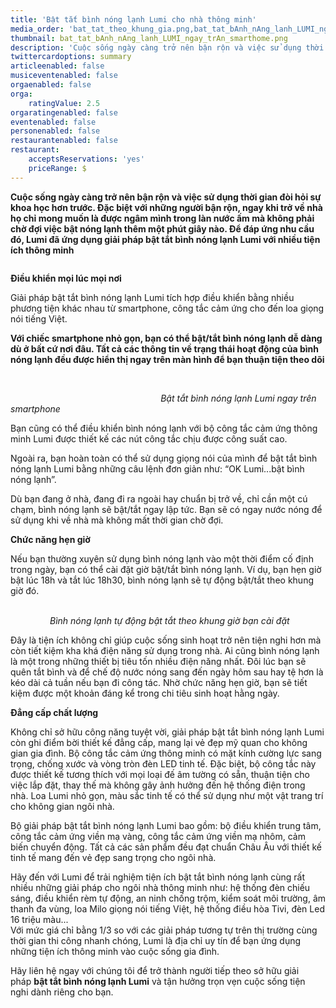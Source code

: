 ```yaml
---
title: 'Bật tắt bình nóng lạnh Lumi cho nhà thông minh'
media_order: 'bat_tat_theo_khung_gia.png,bat_tat_bAnh_nAng_lanh_LUMI_ngay_trAn_smarthome.png,1_1.png'
thumbnail: bat_tat_bAnh_nAng_lanh_LUMI_ngay_trAn_smarthome.png
description: 'Cuộc sống ngày càng trở nên bận rộn và việc sử dụng thời gian đòi hỏi sự khoa học hơn trước. Đặc biệt với những người bận rộn, ngay khi trở về nhà họ chỉ mong muốn là được ngâm mình trong làn nước ấm mà không phải chờ đợi việc bật nóng lạnh thêm một phút '
twittercardoptions: summary
articleenabled: false
musiceventenabled: false
orgaenabled: false
orga:
    ratingValue: 2.5
orgaratingenabled: false
eventenabled: false
personenabled: false
restaurantenabled: false
restaurant:
    acceptsReservations: 'yes'
    priceRange: $
---
```


<p><strong>Cuộc sống ng&agrave;y c&agrave;ng trở n&ecirc;n bận rộn v&agrave; việc sử dụng thời gian đ&ograve;i hỏi sự khoa học hơn trước. Đặc biệt với những người bận rộn, ngay khi trở về nh&agrave; họ chỉ mong muốn l&agrave; được ng&acirc;m m&igrave;nh trong l&agrave;n nước ấm m&agrave; kh&ocirc;ng phải chờ đợi việc bật n&oacute;ng lạnh th&ecirc;m một ph&uacute;t gi&acirc;y n&agrave;o. Để đ&aacute;p ứng nhu cầu đ&oacute;, Lumi đ&atilde; ứng dụng giải ph&aacute;p bật tắt b&igrave;nh n&oacute;ng lạnh Lumi với nhiều tiện &iacute;ch th&ocirc;ng minh</strong></p>
<p><img src="/giahan/tu-van-giai-phap/bat-tat-binh-nong-lanh-lumi-cho-nha-thong-minh/1_1.png" alt="" /></p>
<p><strong>Điều khiển mọi l&uacute;c mọi nơi</strong></p>
<p>Giải ph&aacute;p bật tắt b&igrave;nh n&oacute;ng lạnh Lumi t&iacute;ch hợp điều khiển bằng nhiều phương tiện kh&aacute;c nhau từ smartphone, c&ocirc;ng tắc cảm ứng cho đến loa giọng n&oacute;i tiếng Việt.</p>
<p><strong>Với chiếc smartphone nhỏ gọn, bạn c&oacute; thể bật/tắt b&igrave;nh n&oacute;ng lạnh dễ d&agrave;ng d&ugrave; ở bất cứ nơi đ&acirc;u. Tất cả c&aacute;c th&ocirc;ng tin về trạng th&aacute;i hoạt động của b&igrave;nh n&oacute;ng lạnh đều được hiển thị ngay tr&ecirc;n m&agrave;n h&igrave;nh để bạn thuận tiện theo d&otilde;i</strong></p>
<p><strong><img src="/giahan/tu-van-giai-phap/bat-tat-binh-nong-lanh-lumi-cho-nha-thong-minh/bat_tat_bAnh_nAng_lanh_LUMI_ngay_trAn_smarthome.png" alt="" />&nbsp;</strong></p>
<p><em>&nbsp; &nbsp; &nbsp; &nbsp; &nbsp; &nbsp; &nbsp; &nbsp; &nbsp; &nbsp; &nbsp; &nbsp; &nbsp; &nbsp; &nbsp; &nbsp; &nbsp; &nbsp; &nbsp; &nbsp; &nbsp; &nbsp; &nbsp; &nbsp; &nbsp; &nbsp; &nbsp; &nbsp; &nbsp; &nbsp; &nbsp;Bật tắt b&igrave;nh n&oacute;ng lạnh Lumi ngay tr&ecirc;n smartphone</em></p>
<p>Bạn cũng c&oacute; thể điều khiển b&igrave;nh n&oacute;ng lạnh với bộ c&ocirc;ng tắc cảm ứng th&ocirc;ng minh Lumi được thiết kế c&aacute;c n&uacute;t c&ocirc;ng tắc chịu được c&ocirc;ng suất cao.</p>
<p>Ngo&agrave;i ra, bạn ho&agrave;n to&agrave;n c&oacute; thể sử dụng giọng n&oacute;i của m&igrave;nh để bật tắt b&igrave;nh n&oacute;ng lạnh Lumi bằng những c&acirc;u lệnh đơn giản như: &ldquo;OK Lumi...bật b&igrave;nh n&oacute;ng lạnh&rdquo;.</p>
<p>D&ugrave; bạn đang ở nh&agrave;, đang đi ra ngo&agrave;i hay chuẩn bị trở về, chỉ cần một c&uacute; chạm, b&igrave;nh n&oacute;ng lạnh sẽ bật/tắt ngay lập tức. Bạn sẽ c&oacute; ngay nước n&oacute;ng để sử dụng khi về nh&agrave; m&agrave; kh&ocirc;ng mất thời gian chờ đợi.</p>
<p><strong>Chức năng hẹn giờ</strong></p>
<p>Nếu bạn thường xuy&ecirc;n sử dụng b&igrave;nh n&oacute;ng lạnh v&agrave;o một thời điểm cố định trong ng&agrave;y, bạn c&oacute; thể c&agrave;i đặt giờ bật/tắt b&igrave;nh n&oacute;ng lạnh. V&iacute; dụ, bạn hẹn giờ bật l&uacute;c 18h v&agrave; tắt l&uacute;c 18h30, b&igrave;nh n&oacute;ng lạnh sẽ tự động bật/tắt theo khung giờ đ&oacute;.</p>
<p><img src="/giahan/tu-van-giai-phap/bat-tat-binh-nong-lanh-lumi-cho-nha-thong-minh/bat_tat_theo_khung_gia.png" alt="" />&nbsp; &nbsp; &nbsp; &nbsp; &nbsp; &nbsp; &nbsp; &nbsp; &nbsp; &nbsp; &nbsp; &nbsp; &nbsp; &nbsp; &nbsp; &nbsp; &nbsp; &nbsp; &nbsp; &nbsp; &nbsp; &nbsp; &nbsp; &nbsp; &nbsp; &nbsp; &nbsp; &nbsp; &nbsp; &nbsp; &nbsp; &nbsp; &nbsp; &nbsp; &nbsp; &nbsp; &nbsp; &nbsp; &nbsp; &nbsp; &nbsp; &nbsp; &nbsp; &nbsp; &nbsp; &nbsp; &nbsp; &nbsp; &nbsp; &nbsp; &nbsp; &nbsp; &nbsp; &nbsp; &nbsp; &nbsp; &nbsp; &nbsp; &nbsp; &nbsp; &nbsp; &nbsp; &nbsp; &nbsp; &nbsp; &nbsp; &nbsp; &nbsp; &nbsp; &nbsp; &nbsp; &nbsp;&nbsp;<em>B&igrave;nh n&oacute;ng lạnh tự động bật tắt theo khung giờ bạn c&agrave;i đặt</em></p>
<p>Đ&acirc;y l&agrave; tiện &iacute;ch kh&ocirc;ng chỉ gi&uacute;p cuộc sống sinh hoạt trở n&ecirc;n tiện nghi hơn m&agrave; c&ograve;n tiết kiệm kha kh&aacute; điện năng sử dụng trong nh&agrave;. Ai cũng b&igrave;nh n&oacute;ng lạnh l&agrave; một trong những thiết bị ti&ecirc;u tốn nhiều điện năng nhất. Đ&ocirc;i l&uacute;c bạn sẽ qu&ecirc;n tắt b&igrave;nh v&agrave; để chế độ nước n&oacute;ng sang đến ng&agrave;y h&ocirc;m sau hay tệ hơn l&agrave; k&eacute;o d&agrave;i cả tuần nếu bạn đi c&ocirc;ng t&aacute;c. Nhờ chức năng hẹn giờ, bạn sẽ tiết kiệm được một khoản đ&aacute;ng kể trong chi ti&ecirc;u sinh hoạt hằng ng&agrave;y.</p>
<p><strong>Đẳng cấp chất lượng</strong></p>
<p>Kh&ocirc;ng chỉ sở hữu c&ocirc;ng năng tuyệt vời, giải ph&aacute;p bật tắt b&igrave;nh n&oacute;ng lạnh Lumi c&ograve;n ghi điểm bời thiết kế đẳng cấp, mang lại vẻ đẹp mỹ quan cho kh&ocirc;ng gian gia đ&igrave;nh. Bộ c&ocirc;ng tắc cảm ứng th&ocirc;ng minh c&oacute; mặt k&iacute;nh cường lực sang trọng, chống xước v&agrave; v&ograve;ng tr&ograve;n đ&egrave;n LED tinh tế. Đặc biệt, bộ c&ocirc;ng tắc n&agrave;y được thiết kế tương th&iacute;ch với mọi loại đế &acirc;m tường c&oacute; sẵn, thuận tiện cho việc lắp đặt, thay thế m&agrave; kh&ocirc;ng g&acirc;y ảnh hưởng đến hệ thống điện trong nh&agrave;. Loa Lumi nhỏ gọn, m&agrave;u sắc tinh tế c&oacute; thể sử dụng như một vật trang tr&iacute; cho kh&ocirc;ng gian ng&ocirc;i nh&agrave;.</p>
<p>Bộ giải ph&aacute;p bật tắt b&igrave;nh n&oacute;ng lạnh Lumi bao gồm: bộ điều khiển trung t&acirc;m, c&ocirc;ng tắc cảm ứng viền mạ v&agrave;ng, c&ocirc;ng tắc cảm ứng viền mạ nh&ocirc;m, cảm biến chuyển động. Tất cả c&aacute;c sản phẩm đều đạt chuẩn Ch&acirc;u &Acirc;u với thiết kế tinh tế mang đến vẻ đẹp sang trọng cho ng&ocirc;i nh&agrave;.</p>
<p>H&atilde;y đến với Lumi để trải nghiệm tiện &iacute;ch bật tắt b&igrave;nh n&oacute;ng lạnh c&ugrave;ng rất nhiều những giải ph&aacute;p cho ng&ocirc;i nh&agrave; th&ocirc;ng minh như: hệ thống đ&egrave;n chiếu s&aacute;ng, điều khiển r&egrave;m tự động, an ninh chống trộm, kiểm so&aacute;t m&ocirc;i trường, &acirc;m thanh đa v&ugrave;ng, loa Milo giọng n&oacute;i tiếng Việt, hệ thống điều h&ograve;a Tivi, đ&egrave;n Led 16 triệu m&agrave;u...<br />Với mức gi&aacute; chỉ bằng 1/3 so với c&aacute;c giải ph&aacute;p tương tự tr&ecirc;n thị trường c&ugrave;ng thời gian thi c&ocirc;ng nhanh ch&oacute;ng, Lumi l&agrave; địa chỉ uy t&iacute;n để bạn ứng dụng những tiện &iacute;ch th&ocirc;ng minh v&agrave;o cuộc sống gia đ&igrave;nh.</p>
<p>H&atilde;y li&ecirc;n hệ ngay với ch&uacute;ng t&ocirc;i để trở th&agrave;nh người tiếp theo sở hữu giải ph&aacute;p&nbsp;<strong>bật tắt b&igrave;nh n&oacute;ng lạnh Lumi</strong>&nbsp;v&agrave; tận hưởng trọn vẹn cuộc sống tiện nghi d&agrave;nh ri&ecirc;ng cho bạn.</p>
